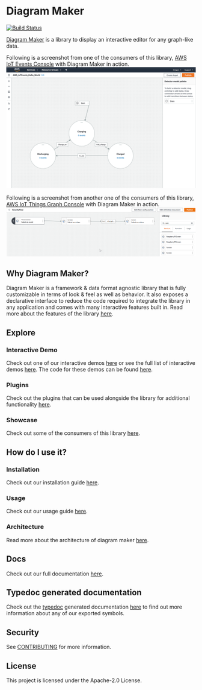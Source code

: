 # Diagram Maker
[![Build Status](https://travis-ci.com/awslabs/diagram-maker.svg?branch=master)](https://travis-ci.com/awslabs/diagram-maker)

[Diagram Maker](https://awslabs.github.io/diagram-maker) is a library to display an interactive editor for any graph-like data.

Following is a screenshot from one of the consumers of this library, [AWS IoT Events Console](https://console.aws.amazon.com/iotevents/home?region=us-east-1#/create/detectormodel) with Diagram Maker in action.
![IoT Events Screenshot](docs/assets/IoTEventsScreenshot.png)

Following is a screenshot from another one of the consumers of this library, [AWS IoT Things Graph Console](https://console.aws.amazon.com/thingsgraph/home?region=us-east-1#/flows/create) with Diagram Maker in action.
![IoT Things Graph Screenshot](docs/assets/IoTThingsGraphScreenshot.png)

## Why Diagram Maker?
Diagram Maker is a framework & data format agnostic library that is fully customizable in terms of look & feel as well as behavior. It also exposes a declarative interface to reduce the code required to integrate the library in any application and comes with many interactive features built in. Read more about the features of the library [here](https://awslabs.github.io/diagram-maker/why/features.html).

## Explore

### Interactive Demo
Check out one of our interactive demos [here](https://awslabs.github.io/diagram-maker/examples/LeftRightRectangular.html) or see the full list of interactive demos [here](https://awslabs.github.io/diagram-maker/explore/demos.html). The code for these demos can be found [here](https://github.com/awslabs/diagram-maker/tree/master/integ).

### Plugins
Check out the plugins that can be used alongside the library for additional functionality [here](https://awslabs.github.io/diagram-maker/explore/plugins.html).

### Showcase
Check out some of the consumers of this library [here](https://awslabs.github.io/diagram-maker/explore/showcase.html).

## How do I use it?

### Installation
Check out our installation guide [here](https://awslabs.github.io/diagram-maker/getting-started/install.html).

### Usage
Check out our usage guide [here](https://awslabs.github.io/diagram-maker/usage/initialization.html).

### Architecture
Read more about the architecture of diagram maker [here](https://awslabs.github.io/diagram-maker/usage/architecture.html).

## Docs
Check out our full documentation [here](https://awslabs.github.io/diagram-maker).

## Typedoc generated documentation
Check out the [typedoc](http://typedoc.org/) generated documentation [here](https://awslabs.github.io/diagram-maker/typedoc/modules.html) to find out more information about any of our exported symbols.

## Security

See [CONTRIBUTING](CONTRIBUTING.md#security-issue-notifications) for more information.

## License

This project is licensed under the Apache-2.0 License.

